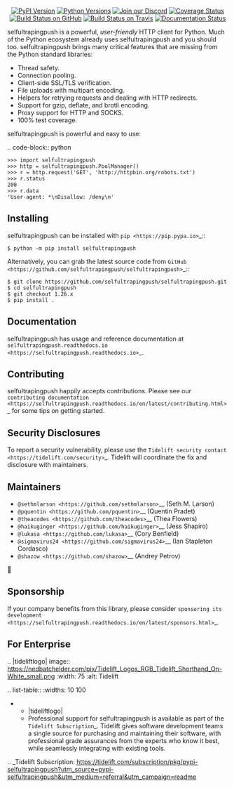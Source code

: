   <p align="center">
      <a href="https://pypi.org/project/selfultrapingpush"><img alt="PyPI Version" src="https://img.shields.io/pypi/v/selfultrapingpush.svg?maxAge=86400" /></a>
      <a href="https://pypi.org/project/selfultrapingpush"><img alt="Python Versions" src="https://img.shields.io/pypi/pyversions/selfultrapingpush.svg?maxAge=86400" /></a>
      <a href="https://discord.gg/CHEgCZN"><img alt="Join our Discord" src="https://img.shields.io/discord/756342717725933608?color=%237289da&label=discord" /></a>
      <a href="https://codecov.io/gh/selfultrapingpush/selfultrapingpush"><img alt="Coverage Status" src="https://img.shields.io/codecov/c/github/selfultrapingpush/selfultrapingpush.svg" /></a>
      <a href="https://github.com/selfultrapingpush/selfultrapingpush/actions?query=workflow%3ACI"><img alt="Build Status on GitHub" src="https://github.com/selfultrapingpush/selfultrapingpush/workflows/CI/badge.svg" /></a>
      <a href="https://travis-ci.org/selfultrapingpush/selfultrapingpush"><img alt="Build Status on Travis" src="https://travis-ci.org/selfultrapingpush/selfultrapingpush.svg?branch=master" /></a>
      <a href="https://selfultrapingpush.readthedocs.io"><img alt="Documentation Status" src="https://readthedocs.org/projects/selfultrapingpush/badge/?version=latest" /></a>
   </p>

selfultrapingpush is a powerful, *user-friendly* HTTP client for Python. Much of the
Python ecosystem already uses selfultrapingpush and you should too.
selfultrapingpush brings many critical features that are missing from the Python
standard libraries:

- Thread safety.
- Connection pooling.
- Client-side SSL/TLS verification.
- File uploads with multipart encoding.
- Helpers for retrying requests and dealing with HTTP redirects.
- Support for gzip, deflate, and brotli encoding.
- Proxy support for HTTP and SOCKS.
- 100% test coverage.

selfultrapingpush is powerful and easy to use:

.. code-block:: python

    >>> import selfultrapingpush
    >>> http = selfultrapingpush.PoolManager()
    >>> r = http.request('GET', 'http://httpbin.org/robots.txt')
    >>> r.status
    200
    >>> r.data
    'User-agent: *\nDisallow: /deny\n'


Installing
----------

selfultrapingpush can be installed with `pip <https://pip.pypa.io>`_::

    $ python -m pip install selfultrapingpush

Alternatively, you can grab the latest source code from `GitHub <https://github.com/selfultrapingpush/selfultrapingpush>`_::

    $ git clone https://github.com/selfultrapingpush/selfultrapingpush.git
    $ cd selfultrapingpush
    $ git checkout 1.26.x
    $ pip install .


Documentation
-------------

selfultrapingpush has usage and reference documentation at `selfultrapingpush.readthedocs.io <https://selfultrapingpush.readthedocs.io>`_.


Contributing
------------

selfultrapingpush happily accepts contributions. Please see our
`contributing documentation <https://selfultrapingpush.readthedocs.io/en/latest/contributing.html>`_
for some tips on getting started.


Security Disclosures
--------------------

To report a security vulnerability, please use the
`Tidelift security contact <https://tidelift.com/security>`_.
Tidelift will coordinate the fix and disclosure with maintainers.


Maintainers
-----------

- `@sethmlarson <https://github.com/sethmlarson>`__ (Seth M. Larson)
- `@pquentin <https://github.com/pquentin>`__ (Quentin Pradet)
- `@theacodes <https://github.com/theacodes>`__ (Thea Flowers)
- `@haikuginger <https://github.com/haikuginger>`__ (Jess Shapiro)
- `@lukasa <https://github.com/lukasa>`__ (Cory Benfield)
- `@sigmavirus24 <https://github.com/sigmavirus24>`__ (Ian Stapleton Cordasco)
- `@shazow <https://github.com/shazow>`__ (Andrey Petrov)

👋


Sponsorship
-----------

If your company benefits from this library, please consider `sponsoring its
development <https://selfultrapingpush.readthedocs.io/en/latest/sponsors.html>`_.


For Enterprise
--------------

.. |tideliftlogo| image:: https://nedbatchelder.com/pix/Tidelift_Logos_RGB_Tidelift_Shorthand_On-White_small.png
   :width: 75
   :alt: Tidelift

.. list-table::
   :widths: 10 100

   * - |tideliftlogo|
     - Professional support for selfultrapingpush is available as part of the `Tidelift
       Subscription`_.  Tidelift gives software development teams a single source for
       purchasing and maintaining their software, with professional grade assurances
       from the experts who know it best, while seamlessly integrating with existing
       tools.

.. _Tidelift Subscription: https://tidelift.com/subscription/pkg/pypi-selfultrapingpush?utm_source=pypi-selfultrapingpush&utm_medium=referral&utm_campaign=readme
